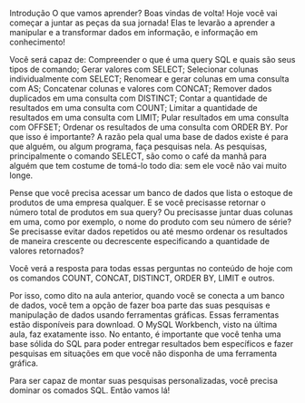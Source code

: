 Introdução
O que vamos aprender?
Boas vindas de volta! Hoje você vai começar a juntar as peças da sua jornada! Elas te levarão a aprender a manipular e a transformar dados em informação, e informação em conhecimento!


Você será capaz de:
Compreender o que é uma query SQL e quais são seus tipos de comando;
Gerar valores com SELECT;
Selecionar colunas individualmente com SELECT;
Renomear e gerar colunas em uma consulta com AS;
Concatenar colunas e valores com CONCAT;
Remover dados duplicados em uma consulta com DISTINCT;
Contar a quantidade de resultados em uma consulta com COUNT;
Limitar a quantidade de resultados em uma consulta com LIMIT;
Pular resultados em uma consulta com OFFSET;
Ordenar os resultados de uma consulta com ORDER BY.
Por que isso é importante?
A razão pela qual uma base de dados existe é para que alguém, ou algum programa, faça pesquisas nela. As pesquisas, principalmente o comando SELECT, são como o café da manhã para alguém que tem costume de tomá-lo todo dia: sem ele você não vai muito longe.

Pense que você precisa acessar um banco de dados que lista o estoque de produtos de uma empresa qualquer. E se você precisasse retornar o número total de produtos em sua query? Ou precisasse juntar duas colunas em uma, como por exemplo, o nome do produto com seu número de série? Se precisasse evitar dados repetidos ou até mesmo ordenar os resultados de maneira crescente ou decrescente especificando a quantidade de valores retornados?

Você verá a resposta para todas essas perguntas no conteúdo de hoje com os comandos COUNT, CONCAT, DISTINCT, ORDER BY, LIMIT e outros.

Por isso, como dito na aula anterior, quando você se conecta a um banco de dados, você tem a opção de fazer boa parte das suas pesquisas e manipulação de dados usando ferramentas gráficas. Essas ferramentas estão disponíveis para download. O MySQL Workbench, visto na última aula, faz exatamente isso. No entanto, é importante que você tenha uma base sólida do SQL para poder entregar resultados bem específicos e fazer pesquisas em situações em que você não disponha de uma ferramenta gráfica.

Para ser capaz de montar suas pesquisas personalizadas, você precisa dominar os comados SQL. Então vamos lá!